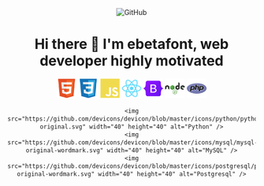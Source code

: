 <div align='center'>
    <img src="https://media.giphy.com/avatars/mwooodward/cIe5MvDvX4Vc/200h.gif" alt="GitHub" />
    <h1>Hi there 👋 I'm ebetafont, web developer highly motivated</h1>
<div>
<div style="display: inline_block">
    <img src="https://github.com/devicons/devicon/blob/master/icons/html5/html5-original.svg" width="40" height="40" alt="HTML5" />
    <img src="https://github.com/devicons/devicon/blob/master/icons/css3/css3-original.svg" width="40" height="40" alt="CSS3" />
    <img src="https://github.com/devicons/devicon/blob/master/icons/javascript/javascript-plain.svg" width="40" height="40" alt="JavaScript" />
    <img src="https://github.com/devicons/devicon/blob/master/icons/react/react-original.svg" width="40" height="40" alt="ReactJS" />
    <img src="https://github.com/devicons/devicon/blob/master/icons/bootstrap/bootstrap-original.svg" width="40" height="40" alt="Bootstrap" />
    <img src="https://github.com/devicons/devicon/blob/master/icons/nodejs/nodejs-original-wordmark.svg" width="40" height="40" alt="NodeJS" />
    <img src="https://github.com/devicons/devicon/blob/master/icons/php/php-original.svg" width="40" height="40" alt="php" />
    
    <img src="https://github.com/devicons/devicon/blob/master/icons/python/python-original.svg" width="40" height="40" alt="Python" />
    <img src="https://github.com/devicons/devicon/blob/master/icons/mysql/mysql-original-wordmark.svg" width="40" height="40" alt="MySQL" />
    <img src="https://github.com/devicons/devicon/blob/master/icons/postgresql/postgresql-original-wordmark.svg" width="40" height="40" alt="Postgresql" />
</div>
